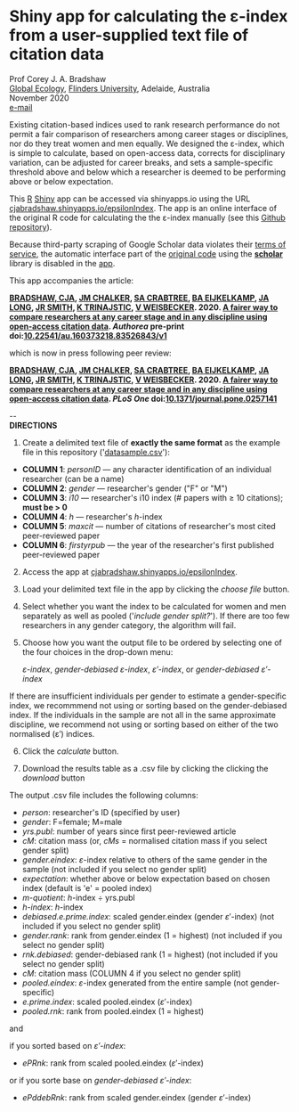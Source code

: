 # Shiny app for calculating the ε-index from a user-supplied text file of citation data

Prof Corey J. A. Bradshaw <br>
<a href="http://globalecologyflinders.com" target="_blank">Global Ecology</a>, <a href="http://flinders.edu.au" target="_blank">Flinders University</a>, Adelaide, Australia <br>
November 2020 <br>
<a href=mailto:corey.bradshaw@flinders.edu.au>e-mail</a> <br>

Existing citation-based indices used to rank research performance do not permit a fair comparison of researchers among career stages or disciplines, nor do they treat women and men equally. We designed the ε-index, which is simple to calculate, based on open-access data, corrects for disciplinary variation, can be adjusted for career breaks, and sets a sample-specific threshold above and below which a researcher is deemed to be performing above or below expectation.

This <a target="_blank" href="https://cran.r-project.org">R</a> <a href="https://shiny.rstudio.com">Shiny</a> app can be accessed via shinyapps.io using the URL <a target="_blank" href="https://cjabradshaw.shinyapps.io/epsilonIndex/">cjabradshaw.shinyapps.io/epsilonIndex</a>. The app is an online interface of the original R code for calculating the the ε-index manually (see this <a href="https://github.com/cjabradshaw/EpsilonIndex">Github repository</a>).

Because third-party scraping of Google Scholar data violates their <a href="https://policies.google.com/terms?hl=en">terms of service</a>, the automatic interface part of the <a href="https://github.com/cjabradshaw/EpsilonIndex">original code</a> using the <a href="https://www.rdocumentation.org/packages/scholar/versions/0.1.7"><strong>scholar</strong></a> library is disabled in the <a target="_blank" href="https://cjabradshaw.shinyapps.io/epsilonIndex/">app</a>.

This app accompanies the article:

<strong><a href="https://globalecologyflinders.com/people/#CJAB" target="_blank">BRADSHAW, CJA</a>, <a href="https://www.chalkerlab.com/jmc" target="_blank">JM CHALKER</a>, <a href="https://stefanicrabtree.com/about-stefani/" target="_blank">SA CRABTREE</a>, <a href="https://researchnow.flinders.edu.au/en/persons/bart-eijkelkamp" target="_blank">BA EIJKELKAMP</a>, <a href="https://en.wikipedia.org/wiki/John_A._Long" target="_blank">JA LONG</a>, <a href="https://www.flinders.edu.au/people/justine.smith" target="_blank">JR SMITH</a>, <a href="https://staffportal.curtin.edu.au/staff/profile/view/K.Trinajstic/" target="_blank">K TRINAJSTIC</a>, <a href="https://researchnow.flinders.edu.au/en/persons/vera-weisbecker" target="_blank">V WEISBECKER</a>. 2020. <a href="https://doi.org/10.22541/au.160373218.83526843/v1">A fairer way to compare researchers at any career stage and in any discipline using open-access citation data<a/>. <i><strong>Authorea</strong></i> pre-print doi:<a href="https://doi.org/10.22541/au.160373218.83526843/v1">10.22541/au.160373218.83526843/v1</a></strong>

which is now in press following peer review:

<strong><a href="https://globalecologyflinders.com/people/#CJAB" target="_blank">BRADSHAW, CJA</a>, <a href="https://www.chalkerlab.com/jmc" target="_blank">JM CHALKER</a>, <a href="https://stefanicrabtree.com/about-stefani/" target="_blank">SA CRABTREE</a>, <a href="https://researchnow.flinders.edu.au/en/persons/bart-eijkelkamp" target="_blank">BA EIJKELKAMP</a>, <a href="https://en.wikipedia.org/wiki/John_A._Long" target="_blank">JA LONG</a>, <a href="https://www.flinders.edu.au/people/justine.smith" target="_blank">JR SMITH</a>, <a href="https://staffportal.curtin.edu.au/staff/profile/view/K.Trinajstic/" target="_blank">K TRINAJSTIC</a>, <a href="https://researchnow.flinders.edu.au/en/persons/vera-weisbecker" target="_blank">V WEISBECKER</a>. 2020. <a href="http://doi.org/10.1371/journal.pone.0257141">A fairer way to compare researchers at any career stage and in any discipline using open-access citation data</a>. <i><strong>PLoS One</strong></i> doi:<a href="http://doi.org/10.1371/journal.pone.0257141">10.1371/journal.pone.0257141</a></strong>

-- <br>
<strong>DIRECTIONS</strong>

1. Create a delimited text file of <strong>exactly the same format</strong> as the example file in this repository ('<a href="https://github.com/cjabradshaw/EpsilonIndex/blob/main/datasample.csv">datasample.csv</a>'):

 - <strong>COLUMN 1</strong>: <i>personID</i> — any character identification of an individual researcher (can be a name)
 - <strong>COLUMN 2</strong>: <i>gender</i> — researcher's gender ("F" or "M")
 - <strong>COLUMN 3</strong>: <i>i10</i> — researcher's i10 index (# papers with ≥ 10 citations); <strong>must be > 0</strong>
 - <strong>COLUMN 4</strong>: <i>h</i> — researcher's <i>h</i>-index
 - <strong>COLUMN 5</strong>: <i>maxcit</i> — number of citations of researcher's most cited peer-reviewed paper
 - <strong>COLUMN 6</strong>: <i>firstyrpub</i> — the year of the researcher's first published peer-reviewed paper

2. Access the app at <a target="_blank" href="https://cjabradshaw.shinyapps.io/epsilonIndex/">cjabradshaw.shinyapps.io/epsilonIndex</a>.
  
3. Load your delimited text file in the app by clicking the <i>choose file</i> button.

4. Select whether you want the index to be calculated for women and men separately as well as pooled ('<i>include gender split?</i>'). If there are too few researchers in any gender category, the algorithm will fail.

5. Choose how you want the output file to be ordered by selecting one of the four choices in the drop-down menu:

   <i>ε-index</i>, <i>gender-debiased ε-index</i>, <i>ε′-index</i>, or <i>gender-debiased ε′-index</i>

If there are insufficient individuals per gender to estimate a gender-specific index, we recommmend not using or sorting based on the gender-debiased index. If the individuals in the sample are not all in the same approximate discipline, we recommend not using or sorting based on either of the two normalised (ε′) indices.

6. Click the <i>calculate </i> button.

7. Download the results table as a .csv file by clicking the clicking the <i>download</i> button

The output .csv file includes the following columns:

- <i>person</i>: researcher's ID (specified by user)
- <i>gender</i>: F=female; M=male
- <i>yrs.publ</i>: number of years since first peer-reviewed article
- <i>cM</i>: citation mass (or, <i>cMs</i> = normalised citation mass if you select gender split)
- <i>gender.eindex</i>: <i>ε</i>-index relative to others of the same gender in the sample (not included if you select no gender split)
- <i>expectation</i>: whether above or below expectation based on chosen index (default is 'e' = pooled index)
- <i>m-quotient</i>: <i>h</i>-index ÷ yrs.publ
- <i>h-index</i>: <i>h</i>-index
- <i>debiased.e.prime.index</i>: scaled gender.eindex (gender <i>ε</i>′-index) (not included if you select no gender split)
- <i>gender.rank</i>: rank from gender.eindex (1 = highest) (not included if you select no gender split)
- <i>rnk.debiased</i>: gender-debiased rank (1 = highest) (not included if you select no gender split)
- <i>cM</i>: citation mass (COLUMN 4 if you select no gender split)
- <i>pooled.eindex</i>: <i>ε</i>-index generated from the entire sample (not gender-specific)
- <i>e.prime.index</i>: scaled pooled.eindex (<i>ε</i>′-index)
- <i>pooled.rnk</i>: rank from pooled.eindex (1 = highest)

and

if you sorted based on <i>ε′-index</i>:

- <i>ePRnk</i>: rank from scaled pooled.eindex (<i>ε</i>′-index)

or if you sorte base on <i>gender-debiased ε′-index</i>:

- <i>ePddebRnk</i>: rank from scaled gender.eindex (gender <i>ε</i>′-index)

